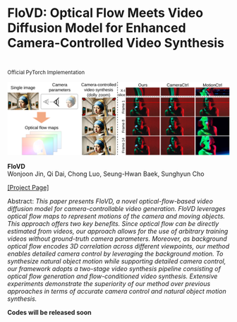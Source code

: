 # FloVD: Optical Flow Meets Video Diffusion Model for Enhanced Camera-Controlled Video Synthesis
<br><sub>Official PyTorch Implementation</sub>


![Teaser image 1](./docs/teaser.png)

**FloVD**<br>
Wonjoon Jin, Qi Dai, Chong Luo, Seung-Hwan Baek, Sunghyun Cho<br>

[\[Project Page\]](https://jinwonjoon.github.io/flovd_site/)

Abstract: *This paper presents FloVD, a novel optical-flow-based video diffusion model for camera-controllable video generation. FloVD leverages optical flow maps to represent motions of the camera and moving objects. This approach offers two key benefits. Since optical flow can be directly estimated from videos, our approach allows for the use of arbitrary training videos without ground-truth camera parameters. Moreover, as background optical flow encodes 3D correlation across different viewpoints, our method enables detailed camera control by leveraging the background motion. To synthesize natural object motion while supporting detailed camera control, our framework adopts a two-stage video synthesis pipeline consisting of optical flow generation and flow-conditioned video synthesis. Extensive experiments demonstrate the superiority of our method over previous approaches in terms of accurate camera control and natural object motion synthesis.*


**Codes will be released soon**
